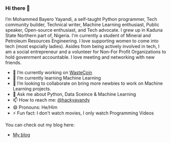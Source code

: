 ### Hi there 👋

I’m Mohammed Bayero Yayandi, a self-taught Python programmer, Tech community builder, Technical writer, Machine Learning enthusiast, Public speaker, Open-source enthusiast, and Tech advocate. I grew up in Kaduna State Northern part of, Nigeria. I'm  currently a student of Mineral and Petroleum Resources Engineering. I love supporting women to come into tech (most espcially ladies). Asides from being actively involved in tech, I am a social entrepreneur and a volunteer for Non-For Profit Organizations to hold govenrment accountable. I love meeting and networking with new friends.


- 🔭 I’m currently working on [WasteCoin](http://ng.wastecoin.com)
- 🌱 I’m currently learning Machine Learning
- 👯 I’m looking to collaborate on bring more newbies to work on Machine Learning projects.
- 💬 Ask me about Python, Data Sceince & Machine Learning
- 📫 How to reach me: [@hackyayandy](https://twitter.com/hackyayandy)
- 😄 Pronouns: He/Him
- ⚡ Fun fact: I don't watch movies, I only watch Programming Videos

You can check out my blog here:
- [My blog](https://medium.com/@byruzyayandy)
